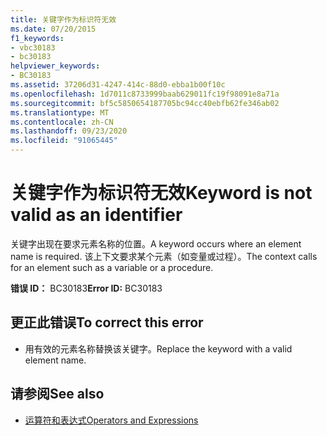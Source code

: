 ```yaml
---
title: 关键字作为标识符无效
ms.date: 07/20/2015
f1_keywords:
- vbc30183
- bc30183
helpviewer_keywords:
- BC30183
ms.assetid: 37206d31-4247-414c-88d0-ebba1b00f10c
ms.openlocfilehash: 1d7011c8733999baab629011fc19f98091e8a71a
ms.sourcegitcommit: bf5c5850654187705bc94cc40ebfb62fe346ab02
ms.translationtype: MT
ms.contentlocale: zh-CN
ms.lasthandoff: 09/23/2020
ms.locfileid: "91065445"
---
```

# <a name="keyword-is-not-valid-as-an-identifier"></a><span data-ttu-id="f5907-102">关键字作为标识符无效</span><span class="sxs-lookup"><span data-stu-id="f5907-102">Keyword is not valid as an identifier</span></span>

<span data-ttu-id="f5907-103">关键字出现在要求元素名称的位置。</span><span class="sxs-lookup"><span data-stu-id="f5907-103">A keyword occurs where an element name is required.</span></span> <span data-ttu-id="f5907-104">该上下文要求某个元素（如变量或过程）。</span><span class="sxs-lookup"><span data-stu-id="f5907-104">The context calls for an element such as a variable or a procedure.</span></span>  
  
 <span data-ttu-id="f5907-105">**错误 ID：** BC30183</span><span class="sxs-lookup"><span data-stu-id="f5907-105">**Error ID:** BC30183</span></span>  
  
## <a name="to-correct-this-error"></a><span data-ttu-id="f5907-106">更正此错误</span><span class="sxs-lookup"><span data-stu-id="f5907-106">To correct this error</span></span>  
  
- <span data-ttu-id="f5907-107">用有效的元素名称替换该关键字。</span><span class="sxs-lookup"><span data-stu-id="f5907-107">Replace the keyword with a valid element name.</span></span>  
  
## <a name="see-also"></a><span data-ttu-id="f5907-108">请参阅</span><span class="sxs-lookup"><span data-stu-id="f5907-108">See also</span></span>

- [<span data-ttu-id="f5907-109">运算符和表达式</span><span class="sxs-lookup"><span data-stu-id="f5907-109">Operators and Expressions</span></span>](../programming-guide/language-features/operators-and-expressions/index.md)
